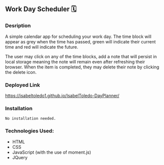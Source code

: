 
## Work Day Scheduler 🗓


### Desription

A simple calendar app for scheduling your work day. The time block will appear as grey when the time has passed, green will indicate their current time and red will indicate the future.

  The user may click on any of the time blocks, add a note that will persist in local storage meaning the note will remain even after refreshing their browser. When the item is completed, they may delete their note by clicking the delete icon.   



 
  
### Deployed Link
    
 https://isabeltoledo1.github.io/IsabelToledo-DayPlanner/  


### Installation
```
No installation needed. 
```

### Technologies Used:
 - HTML
 - CSS
 - JavaScript (with the use of moment.js)
 - JQuery


